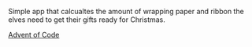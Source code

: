 Simple app that calcualtes the amount of wrapping paper and ribbon the elves need to get their gifts ready for Christmas.

[Advent of Code](http://adventofcode.com/)
